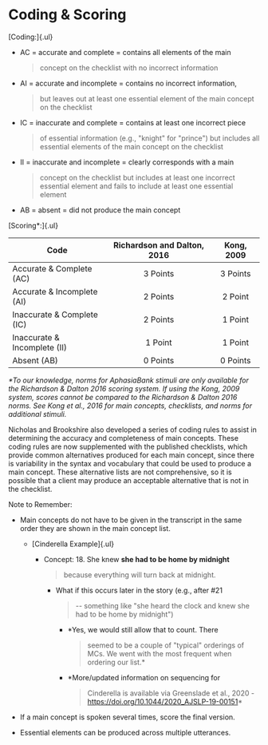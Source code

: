 # Coding & Scoring

[Coding:]{.ul}

-   AC = accurate and complete = contains all elements of the main
    > concept on the checklist with no incorrect information 

-   AI = accurate and incomplete = contains no incorrect information,
    > but leaves out at least one essential element of the main concept
    > on the checklist 

-   IC = inaccurate and complete = contains at least one incorrect piece
    > of essential information (e.g., "knight" for "prince") but
    > includes all essential elements of the main concept on the
    > checklist 

-   II = inaccurate and incomplete = clearly corresponds with a main
    > concept on the checklist but includes at least one incorrect
    > essential element and fails to include at least one essential
    > element 

-   AB = absent = did not produce the main concept

[Scoring\*:]{.ul}

<center>

 Code                         | **Richardson and Dalton, 2016**   | **Kong, 2009**                         
------------------------------|:---------------------------------:|:-------------:
 Accurate & Complete (AC)     | 3 Points                          | 3 Points  
 Accurate & Incomplete (AI)   | 2 Points                          | 2 Point 
 Inaccurate & Complete (IC)   | 2 Points	                        | 1 Point  
 Inaccurate & Incomplete (II) | 1 Point                           | 1 Point                              
 Absent (AB)                  | 0 Points                          | 0 Points 
 
 </center>

*\*To our knowledge, norms for AphasiaBank stimuli are only available
for the Richardson & Dalton 2016 scoring system. If using the Kong, 2009
system, scores cannot be compared to the Richardson & Dalton 2016 norms.
See Kong et al., 2016 for main concepts, checklists, and norms for
additional stimuli.*

Nicholas and Brookshire also developed a series of coding rules to
assist in determining the accuracy and completeness of main concepts.
These coding rules are now supplemented with the published checklists,
which provide common alternatives produced for each main concept, since
there is variability in the syntax and vocabulary that could be used to
produce a main concept. These alternative lists are not comprehensive,
so it is possible that a client may produce an acceptable alternative
that is not in the checklist.

Note to Remember:

-   Main concepts do not have to be given in the transcript in the same order they are shown in the main concept list.

    -   [Cinderella Example]{.ul}

        -   Concept: 18. She knew **she had to be home by midnight**
            > because everything will turn back at midnight.

            -   What if this occurs later in the story (e.g., after #21
                > -- something like "she heard the clock and knew she
                > had to be home by midnight")

                -   *Yes, we would still allow that to count. There
                    > seemed to be a couple of "typical" orderings of
                    > MCs. We went with the most frequent when ordering
                    > our list.*

                -   *More/updated information on sequencing for
                    > Cinderella is available via Greenslade et al.,
                    > 2020 -
                    > <https://doi.org/10.1044/2020_AJSLP-19-00151>*

-   If a main concept is spoken several times, score the final version.

-   Essential elements can be produced across multiple utterances.
